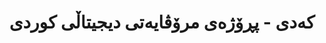 ---
title: "کەدی - پڕۆژەی مرۆڤایەتی دیجیتاڵی کوردی"
description: "کەدی تایبەتە بە پێشکەوتنی توێژینەوەی مرۆڤایەتی دیجیتاڵی لە خوێندنی کوردی. ئێمە ئامراز و میسۆدۆلۆجیەکان پەرەپێدەدەین بۆ پاراستن، شیکردنەوە، و دەستگەیشتنی میراتی کەلتووری و زمانەوانی کوردی لە ڕێگەی تەکنەلۆجیای دیجیتاڵی نوێ."
website: "https://kdhi.org"
location: "هەرێمی کوردستان، عێراق"
established: "2019"
type: "پڕۆژەی توێژینەوە"
layout: "organizations/single"
focus: ["مرۆڤایەتی دیجیتاڵی", "میراتی کەلتووری", "شیکردنەوەی تێکست", "پاراستنی دیجیتاڵی"]
paperIds: ["paper-1", "paper-2", "paper-3"]
projectIds: ["corpus-creation", "dictionary", "terminology-standardization"]
memberIds: ["john-doe", "fatima-hassan", "ahmad-kurdish"]
datasetIds: ["dataset-1", "dataset-2", "dataset-3"]
draft: false
--- 